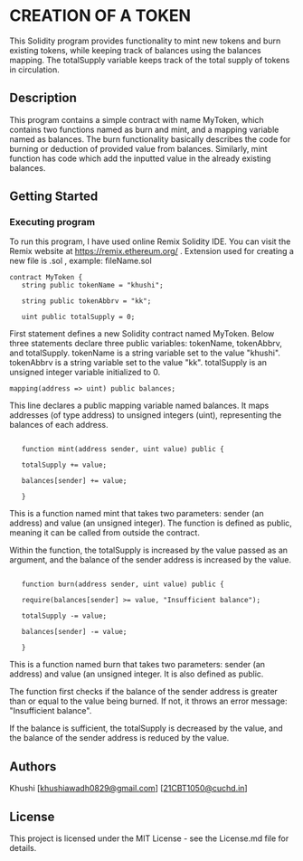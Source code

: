 # CREATION OF A TOKEN

This Solidity program provides functionality to mint new tokens and burn existing tokens, while keeping track of balances using the balances mapping. The totalSupply variable keeps track of the total supply of tokens in circulation.

## Description

This program contains a simple contract with name MyToken, which contains two functions named as burn and mint, and a mapping variable named as balances. The burn functionality basically describes the code for burning or deduction of provided value from balances. Similarly, mint function has code which add the inputted value in the already existing balances.

## Getting Started

### Executing program

To run this program, I have used online Remix Solidity IDE. You can visit the Remix website at https://remix.ethereum.org/ .
Extension used for creating a new file is .sol , example: fileName.sol

```solidity
contract MyToken { 
   string public tokenName = "khushi";
   
   string public tokenAbbrv = "kk";
   
   uint public totalSupply = 0;

```
First statement defines a new Solidity contract named MyToken. Below three statements declare three public variables: tokenName, tokenAbbrv, and totalSupply.
tokenName is a string variable set to the value "khushi".
tokenAbbrv is a string variable set to the value "kk".
totalSupply is an unsigned integer variable initialized to 0.

```solidity
mapping(address => uint) public balances;
```

This line declares a public mapping variable named balances. It maps addresses (of type 
address) to unsigned integers (uint), representing the balances of each address.

```solidity
   
   function mint(address sender, uint value) public {

   totalSupply += value;

   balances[sender] += value;

   }
```

This is a function named mint that takes two parameters: sender (an address) and value (an 
unsigned integer). The function is defined as public, meaning it can be called from outside
the contract.

Within the function, the totalSupply is increased by the value passed as an argument, and 
the balance of the sender address is increased by the value.

```solidity

   function burn(address sender, uint value) public {

   require(balances[sender] >= value, "Insufficient balance");

   totalSupply -= value;

   balances[sender] -= value;

   }
```

This is a function named burn that takes two parameters: sender (an address) and value (an 
unsigned integer. It is also defined as public.

The function first checks if the balance of the sender address is greater than or equal to 
the value being burned. If not, it throws an error message: "Insufficient balance".

If the balance is sufficient, the totalSupply is decreased by the value, and the balance 
of the sender address is reduced by the value.

## Authors

Khushi 
[khushiawadh0829@gmail.com]
[21CBT1050@cuchd.in]

## License

This project is licensed under the MIT License - see the License.md file for details.


